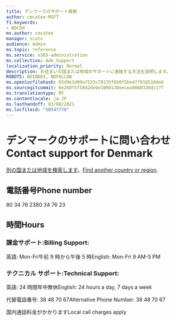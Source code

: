 ```yaml
---
title: デンマークのサポート情報
author: cmcatee-MSFT
f1.keywords:
- NOCSH
ms.author: cmcatee
manager: scotv
audience: Admin
ms.topic: reference
ms.service: o365-administration
ms.collection: Adm_Support
localization_priority: Normal
description: お住まいの国または地域のサポートに連絡する方法を説明します。
ROBOTS: NOINDEX, NOFOLLOW
ms.openlocfilehash: 65d9e2d99a7533c78135f6b8f5be4ff918510de6
ms.sourcegitcommit: 6e260f5f5842debe1098138eecea9068330dc17f
ms.translationtype: MT
ms.contentlocale: ja-JP
ms.lasthandoff: 03/08/2021
ms.locfileid: "50547778"
---
```

# <a name="contact-support-for-denmark"></a><span data-ttu-id="15847-103">デンマークのサポートに問い合わせ</span><span class="sxs-lookup"><span data-stu-id="15847-103">Contact support for Denmark</span></span>

<span data-ttu-id="15847-104">[別の国または地域を検索します](../contact-support-for-business-products.md)。</span><span class="sxs-lookup"><span data-stu-id="15847-104">[Find another country or region](../contact-support-for-business-products.md).</span></span>

## <a name="phone-number"></a><span data-ttu-id="15847-105">電話番号</span><span class="sxs-lookup"><span data-stu-id="15847-105">Phone number</span></span>
<span data-ttu-id="15847-106">80 34 76 23</span><span class="sxs-lookup"><span data-stu-id="15847-106">80 34 76 23</span></span>

## <a name="hours"></a><span data-ttu-id="15847-107">時間</span><span class="sxs-lookup"><span data-stu-id="15847-107">Hours</span></span>
### <a name="billing-support"></a><span data-ttu-id="15847-108">課金サポート:</span><span class="sxs-lookup"><span data-stu-id="15847-108">Billing Support:</span></span>

<span data-ttu-id="15847-109">英語: Mon-Fri午前 9 時から午後 5 時</span><span class="sxs-lookup"><span data-stu-id="15847-109">English: Mon-Fri 9 AM-5 PM</span></span>

### <a name="technical-support"></a><span data-ttu-id="15847-110">テクニカル サポート:</span><span class="sxs-lookup"><span data-stu-id="15847-110">Technical Support:</span></span>

<span data-ttu-id="15847-111">英語: 24 時間年中無休</span><span class="sxs-lookup"><span data-stu-id="15847-111">English: 24 hours a day, 7 days a week</span></span>

<span data-ttu-id="15847-112">代替電話番号: 38 48 70 67</span><span class="sxs-lookup"><span data-stu-id="15847-112">Alternative Phone Number: 38 48 70 67</span></span>

<span data-ttu-id="15847-113">国内通話料金がかかります</span><span class="sxs-lookup"><span data-stu-id="15847-113">Local call charges apply</span></span>
